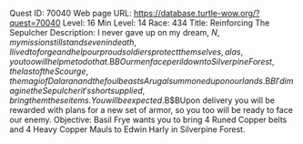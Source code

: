 Quest ID: 70040
Web page URL: https://database.turtle-wow.org/?quest=70040
Level: 16
Min Level: 14
Race: 434
Title: Reinforcing The Sepulcher
Description: I never gave up on my dream, $N, my mission still stands even in death, I lived to forge and help our proud soldiers protect themselves, alas, you too will help me to do that.$B$BOur men face peril down to Silverpine Forest, the last of the Scourge, the magi of Dalaran and the foul beasts Arugal summoned upon our lands.$B$BI'd imagine the Sepulcher it's short supplied, bring them these items. You will be expected.$B$BUpon delivery you will be rewarded with plans for a new set of armor, so you too will be ready to face our enemy.
Objective: Basil Frye wants you to bring 4 Runed Copper belts and 4 Heavy Copper Mauls to Edwin Harly in Silverpine Forest.
